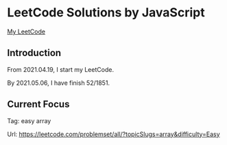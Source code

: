 # LeetCode Solutions by JavaScript

[My LeetCode](https://leetcode.com/JiweiYuan/)

## Introduction

From 2021.04.19, I start my LeetCode.

By 2021.05.06, I have finish 52/1851.

## Current Focus  

Tag: easy array 

Url: https://leetcode.com/problemset/all/?topicSlugs=array&difficulty=Easy
